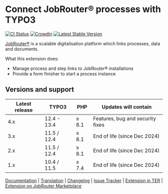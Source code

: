 # Connect JobRouter® processes with TYPO3

[![CI Status](https://github.com/jobrouter/typo3-process/workflows/CI/badge.svg?branch=main)](https://github.com/jobrouter/typo3-process/actions?query=workflow%3ACI)
[![Crowdin](https://badges.crowdin.net/typo3-extension-jobrouterproce/localized.svg)](https://crowdin.com/project/typo3-extension-jobrouterproce)
[![Latest Stable Version](https://img.shields.io/packagist/v/jobrouter/typo3-process.svg?label=stable)](https://packagist.org/packages/jobrouter/typo3-process)

[JobRouter®](https://www.jobrouter.com/) is a scalable digitalisation
platform which links processes, data and documents.

What this extension does:
  * Manage process and step links to JobRouter® installations
  * Provide a form finisher to start a process instance

## Versions and support

| Latest release | TYPO3       | PHP   | Updates will contain             |
|----------------|-------------|-------|----------------------------------|
| 4.x            | 12.4 - 13.4 | ≥ 8.1 | Features, bug and security fixes |
| 3.x            | 11.5 / 12.4 | ≥ 8.1 | End of life (since Dec 2024)     |
| 2.x            | 11.5 / 12.4 | ≥ 8.1 | End of life (since Dec 2024)     |
| 1.x            | 10.4 / 11.5 | ≥ 7.4 | End of life (since Dec 2024)     |

[Documentation](https://docs.typo3.org/p/jobrouter/typo3-process/main/en-us/) |
[Translation](https://crowdin.com/project/typo3-extension-jobrouterproce) |
[Changelog](https://github.com/jobrouter/typo3-process/blob/main/CHANGELOG.md) |
[Issue Tracker](https://github.com/jobrouter/typo3-process/issues) |
[Extension in TER](https://extensions.typo3.org/extension/jobrouter_process/) |
[Extension on JobRouter Marketplace](https://marketplace.jobrouter.com/en/product/typo3-jobrouter-process/)
